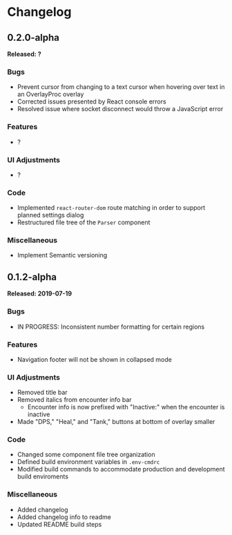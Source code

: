 # Changelog

## 0.2.0-alpha

**Released: ?**

### Bugs
- Prevent cursor from changing to a text cursor when hovering over text in an OverlayProc overlay
- Corrected issues presented by React console errors
- Resolved issue where socket disconnect would throw a JavaScript error

### Features
- ?

### UI Adjustments
- ?

### Code
- Implemented `react-router-dom` route matching in order to support planned settings dialog
- Restructured file tree of the `Parser` component

### Miscellaneous
- Implement Semantic versioning

## 0.1.2-alpha

**Released: 2019-07-19**

### Bugs
- IN PROGRESS: Inconsistent number formatting for certain regions

### Features
- Navigation footer will not be shown in collapsed mode

### UI Adjustments
- Removed title bar
- Removed italics from encounter info bar
    - Encounter info is now prefixed with "Inactive:" when the encounter is inactive
- Made "DPS," "Heal," and "Tank," buttons at bottom of overlay smaller

### Code
- Changed some component file tree organization
- Defined build environment variables in `.env-cmdrc`
- Modified build commands to accommodate production and development build enviroments

### Miscellaneous
- Added changelog
- Added changelog info to readme
- Updated README build steps